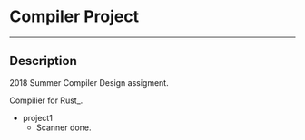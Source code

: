 # Compiler Project
---
## Description
2018 Summer Compiler Design assigment.

Compilier for Rust_.
* project1
    * Scanner done.
